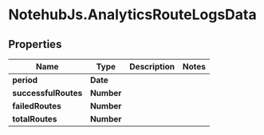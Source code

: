 # NotehubJs.AnalyticsRouteLogsData

## Properties

| Name                 | Type       | Description | Notes |
| -------------------- | ---------- | ----------- | ----- |
| **period**           | **Date**   |             |
| **successfulRoutes** | **Number** |             |
| **failedRoutes**     | **Number** |             |
| **totalRoutes**      | **Number** |             |
